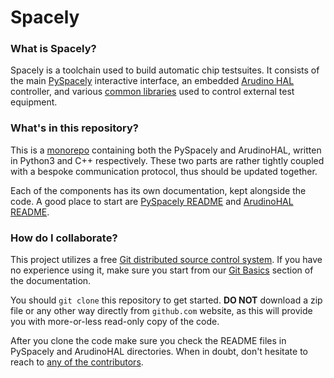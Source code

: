 # Spacely

### What is Spacely?
Spacely is a toolchain used to build automatic chip testsuites. It consists of the main [PySpacely](pyspacely/) 
interactive interface, an embedded [Arudino HAL](ArduinoHAL/) controller, and various [common libraries](https://github.com/Fermilab-Microelectronics/py-libs-common)
used to control external test equipment.

### What's in this repository?
This is a [monorepo](https://en.wikipedia.org/wiki/Monorepo) containing both the PySpacely and ArudinoHAL, written in 
Python3 and C++ respectively. These two parts are rather tightly coupled with a bespoke communication protocol, thus 
should be updated together.

Each of the components has its own documentation, kept alongside the code. A good place to start are [PySpacely README](PySpacely/README.md)
and [ArudinoHAL README](ArduinoHAL/README.md).

### How do I collaborate?
This project utilizes a free [Git distributed source control system](https://git-scm.com). If you have no experience
using it, make sure you start from our [Git Basics](https://github.com/Fermilab-Microelectronics/general-docs/tree/main/git#faq---git-basics)
section of the documentation.

You should `git clone` this repository to get started. **DO NOT** download a zip file or any other way directly from
`github.com` website, as this will provide you with more-or-less read-only copy of the code.

After you clone the code make sure you check the README files in PySpacely and ArudinoHAL directories. When in doubt, 
don't hesitate to reach to [any of the contributors](https://github.com/Fermilab-Microelectronics/spacely/commits/main).


